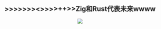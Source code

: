 <div align="center">
<h2 align="center">>>>>>>><>>>>++>>Zig和Rust代表未来wwww</h2>
<img src="https://skillicons.dev/icons?i=docker,nuxt,unreal,unity,kotlin,tensorflow,pytorch,rust&theme=dark" />

</div>
